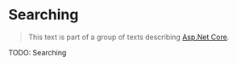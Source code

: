# Searching

> This text is part of a group of texts describing [Asp.Net Core](../Index.md).
> 
TODO: Searching